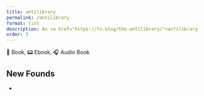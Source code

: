 ```yaml
---
title: antilibrary
permalink: /antilibrary
format: list
description: An <a href="https://fs.blog/the-antilibrary/">antilibrary </a> usually includes unread books we own.
order: 3
---
```


📖 Book, 📟 Ebook, 🎧 Audio Book

## New Founds
- 
